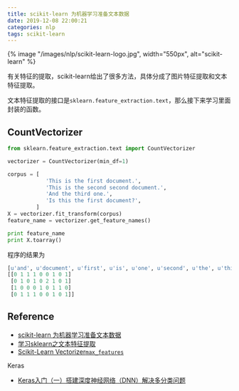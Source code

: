 ```yaml
---
title: scikit-learn 为机器学习准备文本数据
date: 2019-12-08 22:00:21
categories: nlp
tags: scikit-learn
---
```


{% image "/images/nlp/scikit-learn-logo.jpg", width="550px", alt="scikit-learn" %}

<!-- more -->

有关特征的提取，scikit-learn给出了很多方法，具体分成了图片特征提取和文本特征提取。

文本特征提取的接口是`sklearn.feature_extraction.text`，那么接下来学习里面封装的函数。

## CountVectorizer

```python
from sklearn.feature_extraction.text import CountVectorizer

vectorizer = CountVectorizer(min_df=1)

corpus = [
            'This is the first document.',
            'This is the second second document.',
            'And the third one.',
            'Is this the first document?',
         ]
X = vectorizer.fit_transform(corpus)
feature_name = vectorizer.get_feature_names()

print feature_name
print X.toarray()
```

程序的结果为

```python
[u'and', u'document', u'first', u'is', u'one', u'second', u'the', u'third', u'this']
[[0 1 1 1 0 0 1 0 1]
 [0 1 0 1 0 2 1 0 1]
 [1 0 0 0 1 0 1 1 0]
 [0 1 1 1 0 0 1 0 1]]
```

## Reference

- [scikit-learn 为机器学习准备文本数据][1]
- [学习sklearn之文本特征提取][2]
- [Scikit-Learn Vectorizer`max_features`][3]

Keras

- [Keras入门（一）搭建深度神经网络（DNN）解决多分类问题][4]

[1]: https://zhuanlan.zhihu.com/p/33779124
[2]: https://zhangzirui.github.io/posts/Document-14%20%28sklearn-feature%29.md
[3]: https://codeday.me/bug/20190429/1001523.html
[4]: https://www.cnblogs.com/jclian91/p/9777108.html


